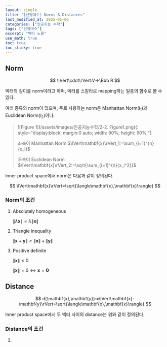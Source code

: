 ```yaml
---
layout: single
title: "[선형대수] Norms & Distances"
last_modified_at: 2025-05-06
categories: ["인공지능 수학"]
tags: ["선형대수"]
excerpt: "벡터 노름"
use_math: true
toc: true
toc_sticky: true
---
```


## Norm

$$
\lVert\cdot\rVert:V→\Bbb R
$$

벡터의 길이를 norm이라고 하며, 벡터를 스칼라로 mapping하는 일종의 함수로 볼 수 있다.

여러 종류의 norm이 있으며, 주로 사용하는 norm은 Manhattan Norm($l_1)$과 Euclidean Norm($l_2$)이다.

> ![Figure 1](/assets/images/인공지능수학/2-2. Figure1.png){: style="display:block; margin:0 auto; width: 90%; height: 90%;"}
>
> 좌측이 Manhattan Norm $\lVert\mathbf{x}\rVert_1:=\sum_{i=1}^{n}{x_i}$
>
> 우측이 Euclidean Norm $\lVert\mathbf{x}\rVert_2:=\sqrt{\sum_{i=1}^{n}{x_i^2}}$

Inner product space에서 norm은 다음과 같이 정의된다.

$$
\lVert\mathbf{x}\rVert=\sqrt{\langle\mathbf{x},\mathbf{x}\rangle}
$$

### Norm의 조건

1. Absolutely homogeneous

   $\lVert\lambda\mathbf{x}\rVert=\lambda\lVert\mathbf{x}\rVert$

2. Triangle inequality

   $\lVert\mathbf{x}+\mathbf{y}\rVert\geq\lVert\mathbf{x}\rVert+\lVert\mathbf{y}\rVert$

3. Positive definite

   $\lVert\mathbf{x}\rVert\leq0$

   $\lVert\mathbf{x}\rVert=0\iff\mathbf{x}=\mathbf{0}$

## Distance

$$
d(\mathbf{x},\mathbf{y}):=\lVert\mathbf{x}-\mathbf{y}\rVert=\sqrt{\langle\mathbf{x},\mathbf{x}\rangle}
$$

Inner product space에서 두 벡터 사이의 distance는 위와 같이 정의된다.

### Distance의 조건

1. 
